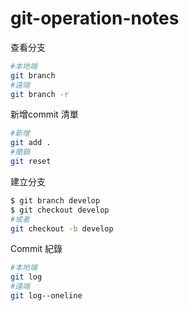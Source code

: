 # git-operation-notes
查看分支
```Bash
#本地端
git branch
#遠端
git branch -r
```
新增commit 清單
```Bash
#新增
git add .
#撤銷
git reset
```
建立分支
```Bash
$ git branch develop
$ git checkout develop
#或者
git checkout -b develop
```
Commit 紀錄
```Bash
#本地端
git log
#遠端
git log--oneline
```
